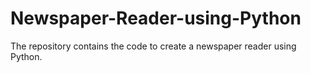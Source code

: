 # Newspaper-Reader-using-Python
The repository contains the code to create a newspaper reader using Python. 
